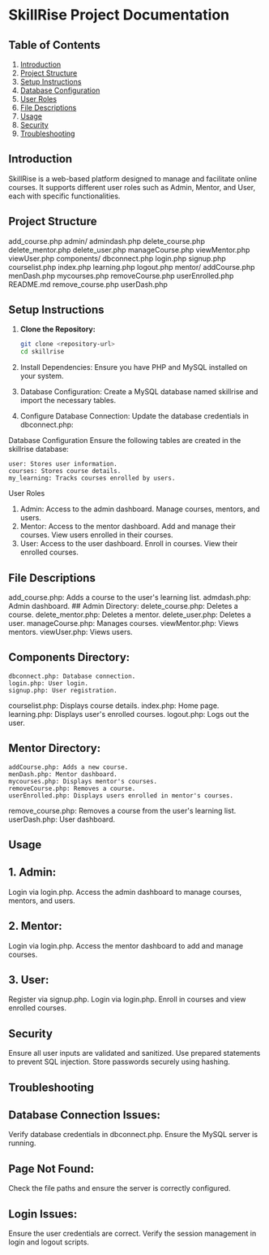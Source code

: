 # SkillRise Project Documentation

## Table of Contents
1. [Introduction](#introduction)
2. [Project Structure](#project-structure)
3. [Setup Instructions](#setup-instructions)
4. [Database Configuration](#database-configuration)
5. [User Roles](#user-roles)
6. [File Descriptions](#file-descriptions)
7. [Usage](#usage)
8. [Security](#security)
9. [Troubleshooting](#troubleshooting)

## Introduction
SkillRise is a web-based platform designed to manage and facilitate online courses. It supports different user roles such as Admin, Mentor, and User, each with specific functionalities.

## Project Structure

add_course.php
admin/
    admindash.php
    delete_course.php
    delete_mentor.php
    delete_user.php
    manageCourse.php
    viewMentor.php
    viewUser.php
components/
    dbconnect.php
    login.php
    signup.php
courselist.php
index.php
learning.php
logout.php
mentor/
    addCourse.php
    menDash.php
    mycourses.php
    removeCourse.php
    userEnrolled.php
README.md
remove_course.php
userDash.php

## Setup Instructions
1. **Clone the Repository:**
   ```sh
   git clone <repository-url>
   cd skillrise

2. Install Dependencies: Ensure you have PHP and MySQL installed on your system.

3. Database Configuration: Create a MySQL database named skillrise and import the necessary tables.

4. Configure Database Connection: Update the database credentials in dbconnect.php:

Database Configuration
Ensure the following tables are created in the skillrise database:

    user: Stores user information.
    courses: Stores course details.
    my_learning: Tracks courses enrolled by users.
User Roles
1. Admin:
    Access to the admin dashboard.
    Manage courses, mentors, and users.
2. Mentor:
    Access to the mentor dashboard.
    Add and manage their courses.
    View users enrolled in their courses.
3. User:
    Access to the user dashboard.
    Enroll in courses.
    View their enrolled courses.

## File Descriptions

add_course.php: Adds a course to the user's learning list.
    admdash.php: Admin dashboard.
    ## Admin Directory:
    delete_course.php: Deletes a course.
    delete_mentor.php: Deletes a mentor.
    delete_user.php: Deletes a user.
    manageCourse.php: Manages courses.
    viewMentor.php: Views mentors.
    viewUser.php: Views users.

## Components Directory:

    dbconnect.php: Database connection.
    login.php: User login.
    signup.php: User registration.
courselist.php: Displays course details.
index.php: Home page.
learning.php: Displays user's enrolled courses.
logout.php: Logs out the user.

## Mentor Directory:

    addCourse.php: Adds a new course.
    menDash.php: Mentor dashboard.
    mycourses.php: Displays mentor's courses.
    removeCourse.php: Removes a course.
    userEnrolled.php: Displays users enrolled in mentor's courses.
remove_course.php: Removes a course from the user's learning list.
userDash.php: User dashboard.

## Usage

## 1. Admin:

Login via login.php.
Access the admin dashboard to manage courses, mentors, and users.

## 2. Mentor:

Login via login.php.
Access the mentor dashboard to add and manage courses.

## 3. User:

Register via signup.php.
Login via login.php.
Enroll in courses and view enrolled courses.

## Security

Ensure all user inputs are validated and sanitized.
Use prepared statements to prevent SQL injection.
Store passwords securely using hashing.

## Troubleshooting

## Database Connection Issues:

Verify database credentials in dbconnect.php.
Ensure the MySQL server is running.

## Page Not Found:

Check the file paths and ensure the server is correctly configured.

## Login Issues:

Ensure the user credentials are correct.
Verify the session management in login and logout scripts.